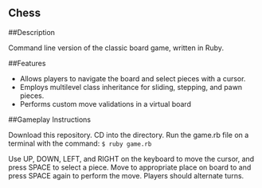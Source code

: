 ## Chess

##Description

Command line version of the classic board game, written in Ruby.

##Features
- Allows players to navigate the board and select pieces with a cursor.
- Employs multilevel class inheritance for sliding, stepping, and pawn pieces.
- Performs custom move validations in a virtual board

##Gameplay Instructions

Download this repository. CD into the directory. Run the game.rb file on a terminal with the command: 
<code>$ ruby game.rb </code>

Use UP, DOWN, LEFT, and RIGHT on the keyboard to move the cursor, and press SPACE to select a piece.
Move to appropriate place on board to and press SPACE again to perform the move.
Players should alternate turns.
